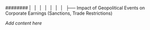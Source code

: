 ######## |   |   |   |   |   |   |   ├── Impact of Geopolitical Events on Corporate Earnings (Sanctions, Trade Restrictions)

*Add content here*